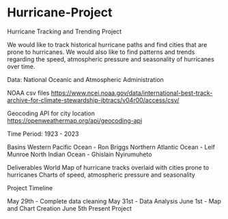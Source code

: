 # Hurricane-Project
Hurricane Tracking and Trending Project

We would like to track historical hurricane paths and find cities that are prone to hurricanes. We would also like to find patterns and trends regarding the speed, atmospheric pressure and seasonality of hurricanes over time.

Data: National Oceanic and Atmospheric Administration

NOAA csv files
https://www.ncei.noaa.gov/data/international-best-track-archive-for-climate-stewardship-ibtracs/v04r00/access/csv/

Geocoding API for city location
https://openweathermap.org/api/geocoding-api

Time Period:
1923 - 2023

Basins
Western Pacific Ocean - Ron Briggs
Northern Atlantic Ocean  - Leif Munroe
North Indian Ocean - Ghislain Nyirumuheto

Deliverables
World Map of hurricane tracks overlaid with cities prone to hurricanes
Charts of speed, atmospheric pressure and seasonality

Project Timeline

May 29th - Complete data cleaning
May 31st - Data Analysis
June 1st - Map and Chart Creation
June 5th Present Project

